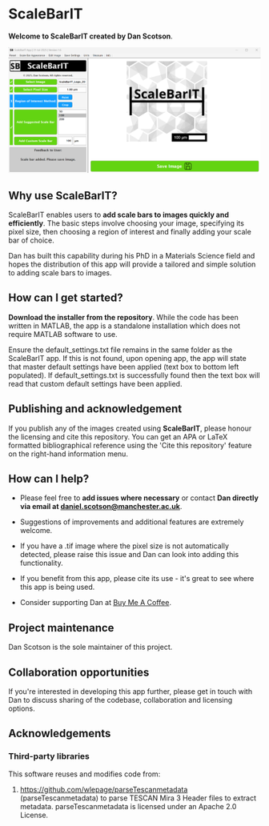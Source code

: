 # ScaleBarIT

**Welcome to ScaleBarIT created by Dan Scotson**.

![Screenshot of ScaleBarIT v1.6](ScaleBarIT_Screenshot.png "ScaleBarIT v1.6 screenshot")

## Why use ScaleBarIT?
ScaleBarIT enables users to **add scale bars to images quickly and efficiently**. The basic steps involve choosing your image, specifying its pixel size, then choosing a region of interest and finally adding your scale bar of choice.

Dan has built this capability during his PhD in a Materials Science field and hopes the distribution of this app will provide a tailored and simple solution to adding scale bars to images.

## How can I get started?
**Download the installer from the repository**. While the code has been written in MATLAB, the app is a standalone installation which does not require MATLAB software to use.

Ensure the default_settings.txt file remains in the same folder as the ScaleBarIT app. If this is not found, upon opening app, the app will state that master default settings have been applied (text box to bottom left populated). If default_settings.txt is successfully found then the text box will read that custom default settings have been applied.

## Publishing and acknowledgement
If you publish any of the images created using **ScaleBarIT**, please honour the licensing and cite this repository. You can get an APA or LaTeX formatted bibliographical reference using the 'Cite this repository' feature on the right-hand information menu.

## How can I help?
- Please feel free to **add issues where necessary** or contact **Dan directly via email at daniel.scotson@manchester.ac.uk**.

- Suggestions of improvements and additional features are extremely welcome. 

- If you have a .tif image where the pixel size is not automatically detected, please raise this issue and Dan can look into adding this functionality.

- If you benefit from this app, please cite its use - it's great to see where this app is being used.

- Consider supporting Dan at [Buy Me A Coffee](https://buymeacoffee.com/danscotson).

## Project maintenance
Dan Scotson is the sole maintainer of this project.

## Collaboration opportunities
If you're interested in developing this app further, please get in touch with Dan to discuss sharing of the codebase, collaboration and licensing options.

## Acknowledgements

### Third-party libraries

This software reuses and modifies code from:

1) https://github.com/wlepage/parseTescanmetadata (parseTescanmetadata) to parse TESCAN Mira 3 Header files to extract metadata. parseTescanmetadata is licensed under an Apache 2.0 License.
